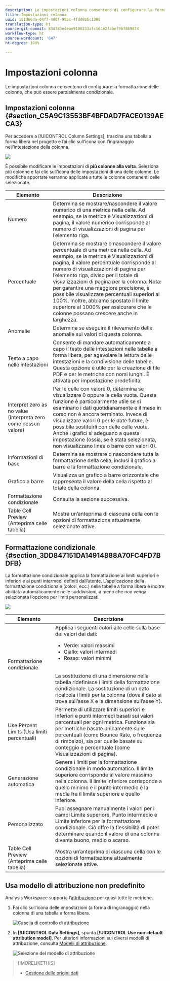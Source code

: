 ```yaml
---
description: Le impostazioni colonna consentono di configurare la formattazione delle colonne, che può essere parzialmente condizionale.
title: Impostazioni colonna
uuid: 151d66da-04f7-4d0f-985c-4fdd92bc1308
translation-type: ht
source-git-commit: 834783e4eae9100233afc164e2fabef96f089874
workflow-type: ht
source-wordcount: '647'
ht-degree: 100%

---
```



# Impostazioni colonna

Le impostazioni colonna consentono di configurare la formattazione delle colonne, che può essere parzialmente condizionale.

## Impostazioni colonna {#section_C5A9C13553BF4BFDAD7FACE0139AECA3}

Per accedere a [!UICONTROL Column Settings], trascina una tabella a forma libera nel progetto e fai clic sull’icona con l’ingranaggio nell’intestazione della colonna.

![](assets/column_settings.png)

È possibile modificare le impostazioni di **più colonne alla volta**. Seleziona più colonne e fai clic sull’icona delle impostazioni di una delle colonne. Le modifiche apportate verranno applicate a tutte le colonne contenenti celle selezionate.

| Elemento | Descrizione |
|--- |--- |
| Numero | Determina se mostrare/nascondere il valore numerico di una metrica nella cella. Ad esempio, se la metrica è Visualizzazioni di pagina, il valore numerico corrisponde al numero di visualizzazioni di pagina per l’elemento riga. |
| Percentuale | Determina se mostrare o nascondere il valore percentuale di una metrica nella cella. Ad esempio, se la metrica è Visualizzazioni di pagina, il valore percentuale corrisponde al numero di visualizzazioni di pagina per l’elemento riga, diviso per il totale di visualizzazioni di pagina per la colonna.  Nota: per garantire una maggiore precisione, è possibile visualizzare percentuali superiori al 100%. Inoltre, abbiamo spostato il limite superiore al 1000% per assicurare che le colonne possano crescere anche in larghezza. |
| Anomalie | Determina se eseguire il rilevamento delle anomalie sui valori di questa colonna. |
| Testo a capo nelle intestazioni | Consente di mandare automaticamente a capo il testo delle intestazioni nelle tabelle a forma libera, per agevolare la lettura delle intestazioni e la condivisione delle tabelle. Questa opzione è utile per la creazione di file PDF e per le metriche con nomi lunghi. È attivata per impostazione predefinita. |
| Interpret zero as no value (Interpreta zero come nessun valore) | Per le celle con valore 0, determina se visualizzare 0 oppure la cella vuota. Questa funzione è particolarmente utile se si esaminano i dati quotidianamente e il mese in corso non è ancora terminato.  Invece di visualizzare valori 0 per le date future, è possibile sostituirli con delle celle vuote. Anche i grafici si adeguano a questa impostazione (ossia, se è stata selezionata, non visualizzano linee o barre con valori 0). |
| Informazioni di base | Determina se mostrare o nascondere tutta la formattazione della cella, inclusi il grafico a barre e la formattazione condizionale. |
| Grafico a barre | Visualizza un grafico a barre orizzontale che rappresenta il valore della cella rispetto al totale della colonna. |
| Formattazione condizionale | Consulta la sezione successiva. |
| Table Cell Preview (Anteprima celle tabella) | Mostra un’anteprima di ciascuna cella con le opzioni di formattazione attualmente selezionate attive. |


## Formattazione condizionale {#section_3DD847151DA14914888A70FC4FD7BDFB}

La formattazione condizionale applica la formattazione ai limiti superiori e inferiori e ai punti intermedi definiti dall’utente. L’applicazione della formattazione condizionale (colori, ecc.) nelle tabelle a forma libera è inoltre abilitata automaticamente nelle suddivisioni, a meno che non venga selezionata l’opzione per limiti personalizzati.

![](assets/conditional-formatting.png)

| Elemento | Descrizione |
|--- |--- |
| Formattazione condizionale | Applica i seguenti colori alle celle sulla base dei valori dei dati: <ul><li>Verde: valori massimi</li><li>Giallo: valori intermedi</li><li>Rosso: valori minimi</li></ul><br>La sostituzione di una dimensione nella tabella ridefinisce i limiti della formattazione condizionale. La sostituzione di un dato ricalcola i limiti per la colonna (dove il dato si trova sull’asse X e la dimensione sull’asse Y). |
| Use Percent Limits (Usa limiti percentuali) | Permette di utilizzare limiti superiori e inferiori e punti intermedi basati sui valori percentuali per ogni metrica. Funziona sia per metriche basate unicamente sulle percentuali (come Bounce Rate, o frequenza di rimbalzo), sia per quelle basate su conteggio e percentuale (come Visualizzazioni di pagina). |
| Generazione automatica | Genera i limiti per la formattazione condizionale in modo automatico. Il limite superiore corrisponde al valore massimo nella colonna. Il limite inferiore corrisponde a quello minimo e il punto intermedio è la media fra il limite superiore e quello inferiore. |
| Personalizzato | Puoi assegnare manualmente i valori per i campi Limite superiore, Punto intermedio e Limite inferiore per la formattazione condizionale. Ciò offre la flessibilità di poter determinare quando il valore di una colonna diventa buono, medio o scarso. |
| Table Cell Preview (Anteprima celle tabella) | Mostra un’anteprima di ciascuna cella con le opzioni di formattazione attualmente selezionate attive. |

## Usa modello di attribuzione non predefinito

Analysis Workspace supporta l’[attribuzione](../../attribution/overview.md) per quasi tutte le metriche.

1. Fai clic sull’icona delle impostazioni (a forma di ingranaggio) nella colonna di una tabella a forma libera.

   ![Casella di controllo di attribuzione](assets/attribution-checkbox.png)

2. In **[!UICONTROL Data Settings]**, spunta **[!UICONTROL Use non-default attribution model]**. Per ulteriori informazioni sui diversi modelli di attribuzione, consulta [Modelli di attribuzione](../../attribution/models.md).

   ![Selezione del modello di attribuzione](assets/attribution-select.png)


>[!MORELIKETHIS]
>
>* [Gestione delle origini dati](/help/analyze/analysis-workspace/visualizations/t-sync-visualization.md)

